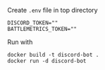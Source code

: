 Create `.env` file in top directory

```
DISCORD_TOKEN=""
BATTLEMETRICS_TOKEN=""
```

Run with

```
docker build -t discord-bot .
docker run -d discord-bot
```
